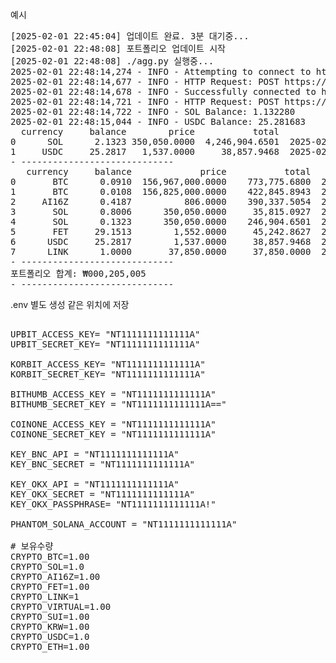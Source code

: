예시
<pre>
[2025-02-01 22:45:04] 업데이트 완료. 3분 대기중...
[2025-02-01 22:48:08] 포트폴리오 업데이트 시작
[2025-02-01 22:48:08] ./agg.py 실행중...
2025-02-01 22:48:14,274 - INFO - Attempting to connect to https://api.mainnet-beta.solana.com
2025-02-01 22:48:14,677 - INFO - HTTP Request: POST https://api.mainnet-beta.solana.com "HTTP/1.1 200 OK"
2025-02-01 22:48:14,678 - INFO - Successfully connected to https://api.mainnet-beta.solana.com
2025-02-01 22:48:14,721 - INFO - HTTP Request: POST https://api.mainnet-beta.solana.com "HTTP/1.1 200 OK"
2025-02-01 22:48:14,722 - INFO - SOL Balance: 1.132280
2025-02-01 22:48:15,044 - INFO - USDC Balance: 25.281683
  currency     balance        price           total                 date
0      SOL      2.1323 350,050.0000  4,246,904.6501  2025-02-01 22:48:15
1     USDC     25.2817   1,537.0000     38,857.9468  2025-02-01 22:48:15
- -----------------------------
   currency     balance             price           total                 date exchange
0       BTC      0.0910  156,967,000.0000    773,775.6800  2025-02-01 22:48:15   Korbit
1       BTC      0.0108  156,825,000.0000    422,845.8943  2025-02-01 22:48:15    Upbit
2     AI16Z      0.4187          806.0000    390,337.5054  2025-02-01 22:48:15  Phantom
3       SOL      0.8006      350,050.0000     35,815.0927  2025-02-01 22:48:15    Upbit
4       SOL      0.1323      350,050.0000    246,904.6501  2025-02-01 22:48:15  Phantom
5       FET     29.1513        1,552.0000     45,242.8627  2025-02-01 22:48:15  Bithumb
6      USDC     25.2817        1,537.0000     38,857.9468  2025-02-01 22:48:15  Phantom
7      LINK      1.0000       37,850.0000     37,850.0000  2025-02-01 22:48:15    Upbit
- -----------------------------
포트폴리오 합계: ₩000,205,005
- -----------------------------
</pre>

.env 별도 생성 같은 위치에 저장
<pre>

UPBIT_ACCESS_KEY= "NT1111111111111A"
UPBIT_SECRET_KEY= "NT1111111111111A"

KORBIT_ACCESS_KEY= "NT1111111111111A"
KORBIT_SECRET_KEY= "NT1111111111111A"

BITHUMB_ACCESS_KEY = "NT1111111111111A"
BITHUMB_SECRET_KEY = "NT1111111111111A=="

COINONE_ACCESS_KEY = "NT1111111111111A"
COINONE_SECRET_KEY = "NT1111111111111A"

KEY_BNC_API = "NT1111111111111A"
KEY_BNC_SECRET = "NT1111111111111A"

KEY_OKX_API = "NT1111111111111A"
KEY_OKX_SECRET = "NT1111111111111A"
KEY_OKX_PASSPHRASE= "NT1111111111111A!"

PHANTOM_SOLANA_ACCOUNT = "NT1111111111111A"

# 보유수량
CRYPTO_BTC=1.00
CRYPTO_SOL=1.0
CRYPTO_AI16Z=1.00
CRYPTO_FET=1.00
CRYPTO_LINK=1
CRYPTO_VIRTUAL=1.00
CRYPTO_SUI=1.00
CRYPTO_KRW=1.00
CRYPTO_USDC=1.0
CRYPTO_ETH=1.00



  
</pre>
